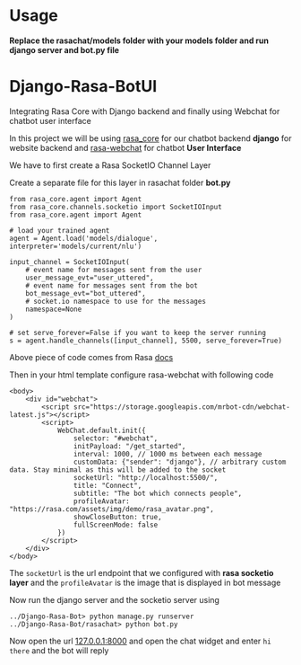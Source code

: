 # Usage
**Replace the rasachat/models folder with your models folder and run django server and bot.py file**

# Django-Rasa-BotUI
Integrating Rasa Core with Django backend and finally using Webchat for chatbot user interface

In this project we will be using [rasa_core](https://rasa.com/docs/core/quickstart/) 
for our chatbot backend **django** for website backend and [rasa-webchat](https://github.com/mrbot-ai/rasa-webchat) for chatbot **User Interface**

We have to first create a Rasa SocketIO Channel Layer

Create a separate file for this layer in rasachat folder **bot.py**
```
from rasa_core.agent import Agent
from rasa_core.channels.socketio import SocketIOInput
from rasa_core.agent import Agent

# load your trained agent
agent = Agent.load('models/dialogue', interpreter='models/current/nlu')

input_channel = SocketIOInput(
	# event name for messages sent from the user
	user_message_evt="user_uttered",
	# event name for messages sent from the bot
	bot_message_evt="bot_uttered",
	# socket.io namespace to use for the messages
	namespace=None
)

# set serve_forever=False if you want to keep the server running
s = agent.handle_channels([input_channel], 5500, serve_forever=True)
```

Above piece of code comes from Rasa [docs](https://www.rasa.com/docs/core/connectors/#id18)

Then in your html template configure rasa-webchat with following code

```
<body>
	<div id="webchat">
		<script src="https://storage.googleapis.com/mrbot-cdn/webchat-latest.js"></script>
		<script>
		    WebChat.default.init({
		        selector: "#webchat",
		        initPayload: "/get_started",
		        interval: 1000, // 1000 ms between each message
		        customData: {"sender": "django"}, // arbitrary custom data. Stay minimal as this will be added to the socket
		        socketUrl: "http://localhost:5500/",
		        title: "Connect",
		        subtitle: "The bot which connects people",
		        profileAvatar: "https://rasa.com/assets/img/demo/rasa_avatar.png",
		        showCloseButton: true,
		        fullScreenMode: false
		    })
		</script>
	</div>
</body>
```

The ```socketUrl``` is the url endpoint that we configured with **rasa socketio layer** and the ```profileAvatar``` is the image that is displayed in bot message

Now run the django server and the socketio server using

```
../Django-Rasa-Bot> python manage.py runserver
../Django-Rasa-Bot/rasachat> python bot.py
```

Now open the url [127.0.0.1:8000](http://127.0.0.1:8000) and open the chat widget and 
enter ```hi there``` and the bot will reply
